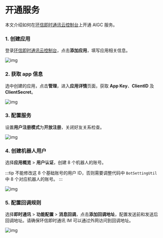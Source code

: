 # 开通服务

本文介绍如何在[环信即时通讯云控制台](https://console.easemob.com/user/login)上开通 AIGC 服务。

### 1. 创建应用

登录[环信即时通讯云控制台](https://console.easemob.com/user/login)，点击**添加应用**，填写应用相关信息。

![img](@static/images/aigc/app_create.png)

### 2. 获取 app 信息

选中创建的应用，点击**管理**，进入**应用详情**页面，获取 **App Key**、**ClientID** 及**ClientSecret**。

![img](@static/images/aigc/app_view.png)

### 3. 配置服务

设置**用户注册模式**为**开放注册**，关闭好友关系检查。

![img](@static/images/aigc/service_config.png)

### 4. 创建机器人用户

选择**应用概览** > **用户认证**，创建 8 个机器人的账号。

:::tip
不能修改这 8 个基础账号的用户 ID，否则需要调整代码中 `BotSettingUtil` 中 8 个对应机器人的账号。
:::

![img](@static/images/aigc/robot_account_create.png)

### 5. 配置回调规则

选择**即时通讯** > **功能配置** > **消息回调**，点击**添加回调地址**，配置发送前和发送后回调地址。请确保环信即时通讯 IM 可以通过外网访问到回调地址。

![img](@static/images/aigc/callback_address.png)





